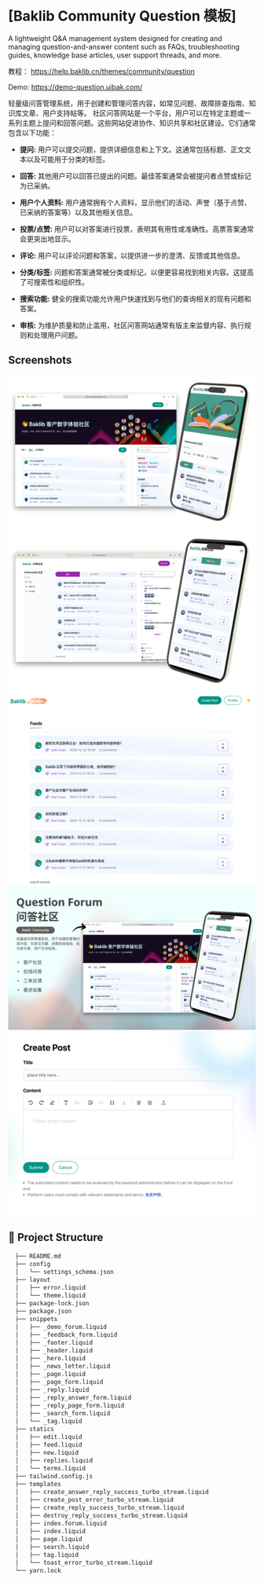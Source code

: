 # [Baklib Community Question 模板]

A lightweight Q&A management system designed for creating and managing question-and-answer content such as FAQs, troubleshooting guides, knowledge base articles, user support threads, and more.

教程： https://help.baklib.cn/themes/community/question

Demo: https://demo-question.uibak.com/


轻量级问答管理系统，用于创建和管理问答内容，如常见问题、故障排查指南、知识库文章、用户支持帖等。
社区问答网站是一个平台，用户可以在特定主题或一系列主题上提问和回答问题。这些网站促进协作、知识共享和社区建设。它们通常包含以下功能：

* **提问:** 用户可以提交问题，提供详细信息和上下文。这通常包括标题、正文文本以及可能用于分类的标签。

* **回答:** 其他用户可以回答已提出的问题。最佳答案通常会被提问者点赞或标记为已采纳。

* **用户个人资料:** 用户通常拥有个人资料，显示他们的活动、声誉（基于点赞、已采纳的答案等）以及其他相关信息。

* **投票/点赞:** 用户可以对答案进行投票，表明其有用性或准确性。高票答案通常会更突出地显示。

* **评论:** 用户可以评论问题和答案，以提供进一步的澄清、反馈或其他信息。

* **分类/标签:** 问题和答案通常被分类或标记，以便更容易找到相关内容。这提高了可搜索性和组织性。

* **搜索功能:** 健全的搜索功能允许用户快速找到与他们的查询相关的现有问题和答案。

* **审核:** 为维护质量和防止滥用，社区问答网站通常有版主来监督内容、执行规则和处理用户问题。


## Screenshots

![Baklib CMS based index theme](./assets/images/theme/index.webp)
![Baklib CMS based page theme](./assets/images/theme/index-forum.webp)
![Baklib CMS based page theme](./assets/images/theme/feeds.webp)
![Baklib CMS based page theme](./assets/images/theme/question.webp)
![Baklib CMS based page theme](./assets/images/theme/comment.webp)

## 🚀 Project Structure

```
  ├── README.md
  ├── config
  │   └── settings_schema.json
  ├── layout
  │   ├── error.liquid
  │   └── theme.liquid
  ├── package-lock.json
  ├── package.json
  ├── snippets
  │   ├── _demo_forum.liquid
  │   ├── _feedback_form.liquid
  │   ├── _footer.liquid
  │   ├── _header.liquid
  │   ├── _hero.liquid
  │   ├── _news_letter.liquid
  │   ├── _page.liquid
  │   ├── _page_form.liquid
  │   ├── _reply.liquid
  │   ├── _reply_answer_form.liquid
  │   ├── _reply_page_form.liquid
  │   ├── _search_form.liquid
  │   └── _tag.liquid
  ├── statics
  │   ├── edit.liquid
  │   ├── feed.liquid
  │   ├── new.liquid
  │   ├── replies.liquid
  │   └── terms.liquid
  ├── tailwind.config.js
  ├── templates
  │   ├── create_answer_reply_success_turbo_stream.liquid
  │   ├── create_post_error_turbo_stream.liquid
  │   ├── create_reply_success_turbo_stream.liquid
  │   ├── destroy_reply_success_turbo_stream.liquid
  │   ├── index.forum.liquid
  │   ├── index.liquid
  │   ├── page.liquid
  │   ├── search.liquid
  │   ├── tag.liquid
  │   └── toast_error_turbo_stream.liquid
  └── yarn.lock
```
